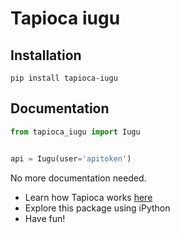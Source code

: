 # Tapioca iugu

## Installation
```
pip install tapioca-iugu
```

## Documentation
``` python
from tapioca_iugu import Iugu


api = Iugu(user='apitoken')

```

No more documentation needed.

- Learn how Tapioca works [here](http://tapioca-wrapper.readthedocs.org/en/stable/quickstart.html)
- Explore this package using iPython
- Have fun!
